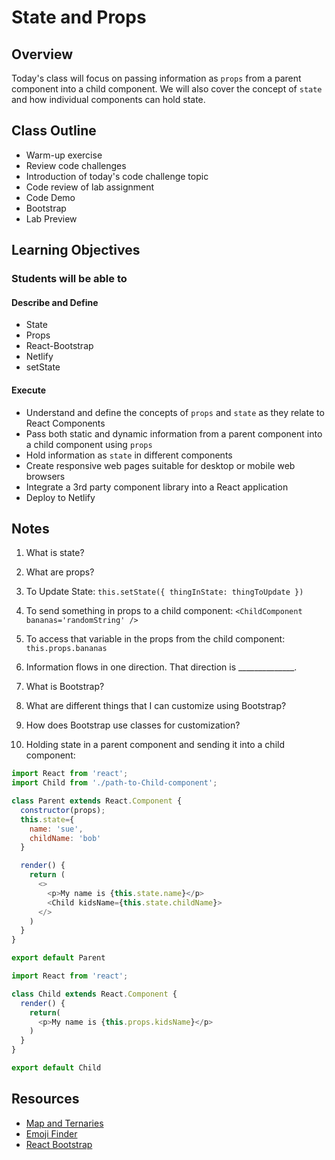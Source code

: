 # State and Props

## Overview

Today's class will focus on passing information as `props` from a parent component into a child component. We will also cover the concept of `state` and how individual components can hold state.

## Class Outline

- Warm-up exercise
- Review code challenges
- Introduction of today's code challenge topic
- Code review of lab assignment
- Code Demo
- Bootstrap
- Lab Preview

## Learning Objectives

### Students will be able to

#### Describe and Define

- State
- Props
- React-Bootstrap
- Netlify
- setState

#### Execute

- Understand and define the concepts of `props` and `state` as they relate to React Components
- Pass both static and dynamic information from a parent component into a child component using `props`
- Hold information as `state` in different components
- Create responsive web pages suitable for desktop or mobile web browsers
- Integrate a 3rd party component library into a React application
- Deploy to Netlify

## Notes

1. What is state?

1. What are props?

1. To Update State: `this.setState({ thingInState: thingToUpdate })`

1. To send something in props to a child component: `<ChildComponent bananas='randomString' />`

1. To access that variable in the props from the child component: `this.props.bananas`

1. Information flows in one direction. That direction is ______________.

1. What is Bootstrap?

1. What are different things that I can customize using Bootstrap?

1. How does Bootstrap use classes for customization?

1. Holding state in a parent component and sending it into a child component:

  ```javaScript
  import React from 'react';
  import Child from './path-to-Child-component';

  class Parent extends React.Component {
    constructor(props);
    this.state={
      name: 'sue',
      childName: 'bob'
    }

    render() {
      return (
        <>
          <p>My name is {this.state.name}</p>
          <Child kidsName={this.state.childName}>
        </>
      )
    }
  }

  export default Parent

  import React from 'react';

  class Child extends React.Component {
    render() {
      return(
        <p>My name is {this.props.kidsName}</p>
      )
    }
  }

  export default Child
  ```

## Resources

- [Map and Ternaries](https://replit.com/@sheyna/PriceyWelcomeUnits#index.js)
- [Emoji Finder](https://emojifinder.com/)
- [React Bootstrap](https://react-bootstrap.github.io/)
